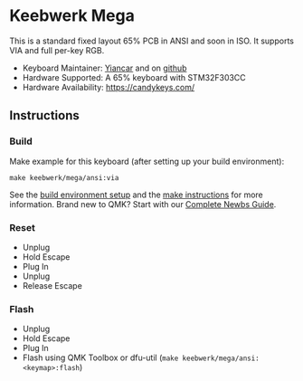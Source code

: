# Keebwerk Mega

This is a standard fixed layout 65% PCB in ANSI and soon in ISO. It supports VIA and full per-key RGB.

* Keyboard Maintainer: [Yiancar](http://yiancar-designs.com/) and on [github](https://github.com/yiancar)
* Hardware Supported: A 65% keyboard with STM32F303CC
* Hardware Availability: https://candykeys.com/

## Instructions

### Build

Make example for this keyboard (after setting up your build environment):

    make keebwerk/mega/ansi:via

See the [build environment setup](https://docs.qmk.fm/#/getting_started_build_tools) and the [make instructions](https://docs.qmk.fm/#/getting_started_make_guide) for more information. Brand new to QMK? Start with our [Complete Newbs Guide](https://docs.qmk.fm/#/newbs).

### Reset

- Unplug
- Hold Escape
- Plug In
- Unplug
- Release Escape

### Flash

- Unplug
- Hold Escape
- Plug In
- Flash using QMK Toolbox or dfu-util (`make keebwerk/mega/ansi:<keymap>:flash`)
